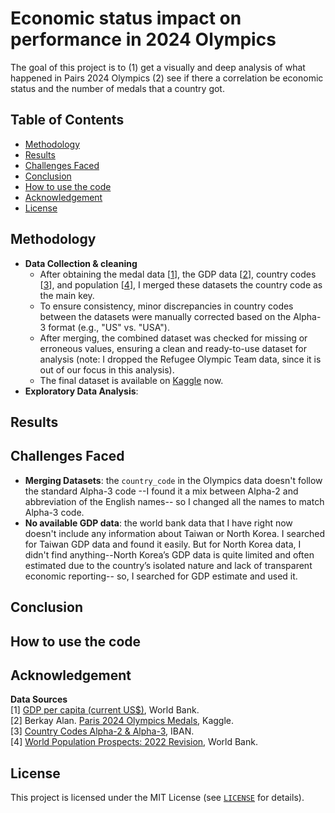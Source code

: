 # Economic status impact on performance in 2024 Olympics
The goal of this project is to (1) get a visually and deep analysis of what happened in Pairs 2024 Olympics (2) see if there a correlation be economic status and the number of medals that a country got.

## Table of Contents
- [Methodology](#methodology)
- [Results](#results)
- [Challenges Faced](#challenges-faced)
- [Conclusion](#conclusion)
- [How to use the code](#how-to-use-the-code)
- [Acknowledgement](#acknowledgement)
- [License](#license)


## Methodology

- **Data Collection & cleaning** 
    * After obtaining the medal data [[1](#data:medals)], the GDP data [[2](#data:gdp)], country codes [[3](#data:codes)], and population [[4](#data:population)], I merged these datasets the country code as the main key.
    * To ensure consistency, minor discrepancies in country codes between the datasets were manually corrected based on the Alpha-3 format (e.g., "US" vs. "USA").
    * After merging, the combined dataset was checked for missing or erroneous values, ensuring a clean and ready-to-use dataset for analysis (note: I dropped the Refugee Olympic Team data, since it is out of our focus in this analysis).
    * The final dataset is available on [Kaggle](https://www.kaggle.com/datasets/mohamedyosef101/2024-olympics-medals-and-economic-status) now.
- **Exploratory Data Analysis**: 


## Results


## Challenges Faced
- **Merging Datasets**: the `country_code` in the Olympics data doesn't follow the standard Alpha-3 code --I found it a mix between Alpha-2 and abbreviation of the English names-- so I changed all the names to match Alpha-3 code. 
- **No available GDP data**: the world bank data that I have right now doesn't include any information about Taiwan or North Korea. I searched for Taiwan GDP data and found it easily. But for North Korea data, I didn't find anything--North Korea’s GDP data is quite limited and often estimated due to the country’s isolated nature and lack of transparent economic reporting-- so, I searched for GDP estimate and used it.


## Conclusion


## How to use the code 


## Acknowledgement
**Data Sources** <br>
[<span id="data:gdp">1</span>] [GDP per capita (current US$)](https://data.worldbank.org/indicator/NY.GDP.PCAP.CD), World Bank. <br>
[<span id="data:medals">2</span>] Berkay Alan. [Paris 2024 Olympics Medals](https://www.kaggle.com/datasets/berkayalan/paris-2024-olympics-medals), Kaggle. <br>
[<span id="data:codes">3</span>] [Country Codes Alpha-2 & Alpha-3](https://www.iban.com/country-codes), IBAN. <br>
[<span id="data:population">4</span>] [World Population Prospects: 2022 Revision](https://data.worldbank.org/indicator/SP.POP.TOTL), World Bank. <br>

## License 
This project is licensed under the MIT License (see [`LICENSE`](https://github.com/mohamedyosef101/[repo_name]/blob/main/LICENSE) for details).